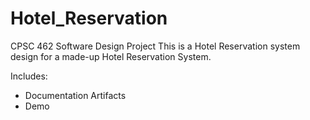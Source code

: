 # Hotel_Reservation
CPSC 462 Software Design Project
This is a Hotel Reservation system design for a made-up Hotel Reservation System.

Includes:
- Documentation Artifacts
- Demo

